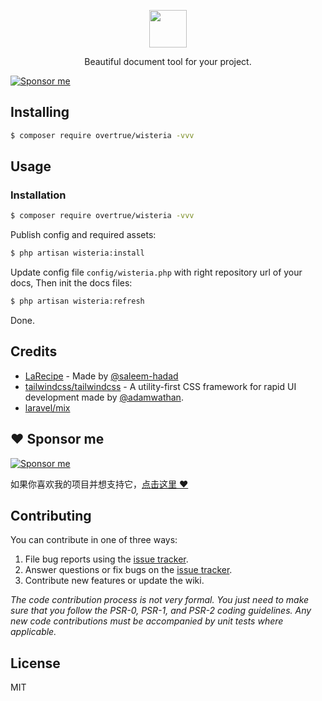 <p align="center"><img src="https://user-images.githubusercontent.com/1472352/54765401-694a5400-4c34-11e9-9f08-4d05d4629367.png" height="60" /></p>

<p align="center"> Beautiful document tool for your project.</p>

[![Sponsor me](https://raw.githubusercontent.com/overtrue/overtrue/master/sponsor-me-button-s.svg)](https://github.com/sponsors/overtrue)


## Installing

```bash
$ composer require overtrue/wisteria -vvv
```

## Usage

### Installation

```bash
$ composer require overtrue/wisteria -vvv
```

Publish config and required assets:

```bash
$ php artisan wisteria:install
```

Update config file `config/wisteria.php` with right repository url of your docs, Then init the docs files:

```bash
$ php artisan wisteria:refresh
```

Done. 

## Credits

- [LaRecipe](https://github.com/saleem-hadad/larecipe) - Made by [@saleem-hadad](https://github.com/saleem-hadad)  
- [tailwindcss/tailwindcss](https://github.com/tailwindcss/tailwindcss) - A utility-first CSS framework for rapid UI development made by [@adamwathan](https://github.com/adamwathan).
- [laravel/mix](https://laravel-mix.com/)

## :heart: Sponsor me 

[![Sponsor me](https://raw.githubusercontent.com/overtrue/overtrue/master/sponsor-me.svg)](https://github.com/sponsors/overtrue)

如果你喜欢我的项目并想支持它，[点击这里 :heart:](https://github.com/sponsors/overtrue)

## Contributing

You can contribute in one of three ways:

1. File bug reports using the [issue tracker](https://github.com/overtrue/wisteria/issues).
2. Answer questions or fix bugs on the [issue tracker](https://github.com/overtrue/wisteria/issues).
3. Contribute new features or update the wiki.

_The code contribution process is not very formal. You just need to make sure that you follow the PSR-0, PSR-1, and PSR-2 coding guidelines. Any new code contributions must be accompanied by unit tests where applicable._

## License

MIT

